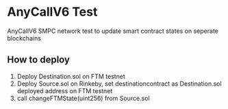 # AnyCallV6 Test

AnyCallV6 SMPC network test to update smart contract states on seperate blockchains

## How to deploy
1. Deploy Destination.sol on FTM testnet
2. Deploy Source.sol on Rinkeby, set destinationcontract as Destination.sol deployed address on FTM testnet
3. call changeFTMState(uint256) from Source.sol
